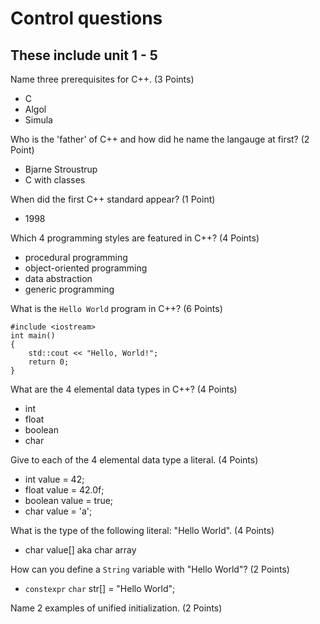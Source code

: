 # Control questions

## These include unit 1 - 5

Name three prerequisites for C++. (3 Points)
- C
- Algol
- Simula

Who is the 'father' of C++ and how did he name the langauge at first? (2 Point)
- Bjarne Stroustrup
- C with classes

When did the first C++ standard appear? (1 Point)
- 1998

Which 4 programming styles are featured in C++? (4 Points)
- procedural programming
- object-oriented programming
- data abstraction
- generic programming

What is the `Hello World` program in C++? (6 Points)

```
#include <iostream>
int main()
{
    std::cout << "Hello, World!";
    return 0;
}
```

What are the 4 elemental data types in C++? (4 Points)
- int
- float
- boolean
- char

Give to each of the 4  elemental data type a literal. (4 Points)
- int value = 42;
- float value = 42.0f;
- boolean value = true;
- char value = 'a';

What is the type of the following literal: "Hello World". (4 Points)
- char value[] aka char array

How can you define a `String` variable with "Hello World"? (2 Points)
- `constexpr` `char` str[] = "Hello World";

Name 2 examples of unified initialization. (2 Points)